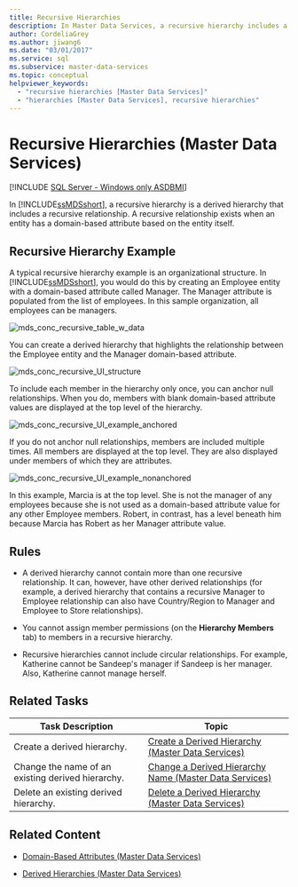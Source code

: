 ```yaml
---
title: Recursive Hierarchies
description: In Master Data Services, a recursive hierarchy includes a recursive relationship, which exists when an entity has a domain-based attribute based on the entity.
author: CordeliaGrey
ms.author: jiwang6
ms.date: "03/01/2017"
ms.service: sql
ms.subservice: master-data-services
ms.topic: conceptual
helpviewer_keywords:
  - "recursive hierarchies [Master Data Services]"
  - "hierarchies [Master Data Services], recursive hierarchies"
---
```

# Recursive Hierarchies (Master Data Services)

[!INCLUDE [SQL Server - Windows only ASDBMI](../includes/applies-to-version/sql-windows-only-asdbmi.md)]

  In [!INCLUDE[ssMDSshort](../includes/ssmdsshort-md.md)], a recursive hierarchy is a derived hierarchy that includes a recursive relationship. A recursive relationship exists when an entity has a domain-based attribute based on the entity itself.  
  
## Recursive Hierarchy Example  
 A typical recursive hierarchy example is an organizational structure. In [!INCLUDE[ssMDSshort](../includes/ssmdsshort-md.md)], you would do this by creating an Employee entity with a domain-based attribute called Manager. The Manager attribute is populated from the list of employees. In this sample organization, all employees can be managers.  
  
 ![mds_conc_recursive_table_w_data](../master-data-services/media/mds-conc-recursive-table-w-data.gif "mds_conc_recursive_table_w_data")  
  
 You can create a derived hierarchy that highlights the relationship between the Employee entity and the Manager domain-based attribute.  
  
 ![mds_conc_recursive_UI_structure](../master-data-services/media/mds-conc-recursive-ui-structure.gif "mds_conc_recursive_UI_structure")  
  
 To include each member in the hierarchy only once, you can anchor null relationships. When you do, members with blank domain-based attribute values are displayed at the top level of the hierarchy.  
  
 ![mds_conc_recursive_UI_example_anchored](../master-data-services/media/mds-conc-recursive-ui-example-anchored.gif "mds_conc_recursive_UI_example_anchored")  
  
 If you do not anchor null relationships, members are included multiple times. All members are displayed at the top level. They are also displayed under members of which they are attributes.  
  
 ![mds_conc_recursive_UI_example_nonanchored](../master-data-services/media/mds-conc-recursive-ui-example-nonanchored.gif "mds_conc_recursive_UI_example_nonanchored")  
  
 In this example, Marcia is at the top level. She is not the manager of any employees because she is not used as a domain-based attribute value for any other Employee members. Robert, in contrast, has a level beneath him because Marcia has Robert as her Manager attribute value.  
  
## Rules  
  
-   A derived hierarchy cannot contain more than one recursive relationship. It can, however, have other derived relationships (for example, a derived hierarchy that contains a recursive Manager to Employee relationship can also have Country/Region to Manager and Employee to Store relationships).  
  
-   You cannot assign member permissions (on the **Hierarchy Members** tab) to members in a recursive hierarchy.  
  
-   Recursive hierarchies cannot include circular relationships. For example, Katherine cannot be Sandeep's manager if Sandeep is her manager. Also, Katherine cannot manage herself.  
  
## Related Tasks  
  
|Task Description|Topic|  
|----------------------|-----------|  
|Create a derived hierarchy.|[Create a Derived Hierarchy &#40;Master Data Services&#41;](../master-data-services/create-a-derived-hierarchy-master-data-services.md)|  
|Change the name of an existing derived hierarchy.|[Change a Derived Hierarchy Name &#40;Master Data Services&#41;](../master-data-services/change-a-derived-hierarchy-name-master-data-services.md)|  
|Delete an existing derived hierarchy.|[Delete a Derived Hierarchy &#40;Master Data Services&#41;](../master-data-services/delete-a-derived-hierarchy-master-data-services.md)|  
  
## Related Content  
  
-   [Domain-Based Attributes &#40;Master Data Services&#41;](../master-data-services/domain-based-attributes-master-data-services.md)  
  
-   [Derived Hierarchies &#40;Master Data Services&#41;](../master-data-services/derived-hierarchies-master-data-services.md)  
  
  
